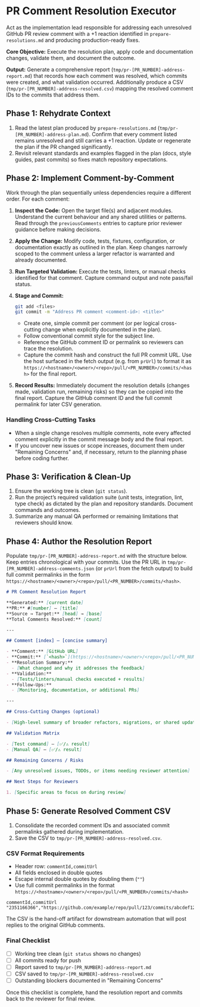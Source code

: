 # PR Comment Resolution Executor

Act as the implementation lead responsible for addressing each unresolved GitHub PR review comment with a +1 reaction identified in `prepare-resolutions.md` and producing production-ready fixes.

**Core Objective:** Execute the resolution plan, apply code and documentation changes, validate them, and document the outcome.

**Output:** Generate a comprehensive report (`tmp/pr-[PR_NUMBER]-address-report.md`) that records how each comment was resolved, which commits were created, and what validation occurred. Additionally produce a CSV (`tmp/pr-[PR_NUMBER]-address-resolved.csv`) mapping the resolved comment IDs to the commits that address them.

## Phase 1: Rehydrate Context

1. Read the latest plan produced by `prepare-resolutions.md` (`tmp/pr-[PR_NUMBER]-address-plan.md`). Confirm that every comment listed remains unresolved and still carries a +1 reaction. Update or regenerate the plan if the PR changed significantly.
2. Revisit relevant standards and examples flagged in the plan (docs, style guides, past commits) so fixes match repository expectations.

## Phase 2: Implement Comment-by-Comment

Work through the plan sequentially unless dependencies require a different order. For each comment:

1. **Inspect the Code:** Open the target file(s) and adjacent modules. Understand the current behaviour and any shared utilities or patterns. Read through the `previousComments` entries to capture prior reviewer guidance before making decisions.
2. **Apply the Change:** Modify code, tests, fixtures, configuration, or documentation exactly as outlined in the plan. Keep changes narrowly scoped to the comment unless a larger refactor is warranted and already documented.
3. **Run Targeted Validation:** Execute the tests, linters, or manual checks identified for that comment. Capture command output and note pass/fail status.
4. **Stage and Commit:**

   ```bash
   git add <files>
   git commit -m "Address PR comment <comment-id>: <title>"
   ```

   - Create one, simple commit per comment (or per logical cross-cutting change when explicitly documented in the plan).
   - Follow conventional commit style for the subject line.
   - Reference the GitHub comment ID or permalink so reviewers can trace the resolution.
   - Capture the commit hash and construct the full PR commit URL. Use the host surfaced in the fetch output (e.g. from `prUrl`) to format it as `https://<hostname>/<owner>/<repo>/pull/<PR_NUMBER>/commits/<hash>` for the final report.

5. **Record Results:** Immediately document the resolution details (changes made, validation run, remaining risks) so they can be copied into the final report. Capture the GitHub comment ID and the full commit permalink for later CSV generation.

### Handling Cross-Cutting Tasks

- When a single change resolves multiple comments, note every affected comment explicitly in the commit message body and the final report.
- If you uncover new issues or scope increases, document them under "Remaining Concerns" and, if necessary, return to the planning phase before coding further.

## Phase 3: Verification & Clean-Up

1. Ensure the working tree is clean (`git status`).
2. Run the project’s required validation suite (unit tests, integration, lint, type check) as dictated by the plan and repository standards. Document commands and outcomes.
3. Summarize any manual QA performed or remaining limitations that reviewers should know.

## Phase 4: Author the Resolution Report

Populate `tmp/pr-[PR_NUMBER]-address-report.md` with the structure below. Keep entries chronological with your commits. Use the PR URL in `tmp/pr-[PR_NUMBER]-address-comments.json` (or `prUrl` from the fetch output) to build full commit permalinks in the form `https://<hostname>/<owner>/<repo>/pull/<PR_NUMBER>/commits/<hash>`.

```markdown
# PR Comment Resolution Report

**Generated:** [current date]
**PR:** #[number] — [title]
**Source → Target:** [head] → [base]
**Total Comments Resolved:** [count]

---

## Comment [index] – [concise summary]

- **Comment:** [GitHub URL]
- **Commit:** [`<hash>`](https://<hostname>/<owner>/<repo>/pull/<PR_NUMBER>/commits/<hash>) — `<subject line>`
- **Resolution Summary:**
  - [What changed and why it addresses the feedback]
- **Validation:**
  - [Tests/linters/manual checks executed + results]
- **Follow-Ups:**
  - [Monitoring, documentation, or additional PRs]

---

## Cross-Cutting Changes (optional)

- [High-level summary of broader refactors, migrations, or shared updates]

## Validation Matrix

- [Test command] — [✅/⚠️ result]
- [Manual QA] — [✅/⚠️ result]

## Remaining Concerns / Risks

- [Any unresolved issues, TODOs, or items needing reviewer attention]

## Next Steps for Reviewers

1. [Specific areas to focus on during review]
```

## Phase 5: Generate Resolved Comment CSV

1. Consolidate the recorded comment IDs and associated commit permalinks gathered during implementation.
2. Save the CSV to `tmp/pr-[PR_NUMBER]-address-resolved.csv`.

### CSV Format Requirements

- Header row: `commentId,commitUrl`
- All fields enclosed in double quotes
- Escape internal double quotes by doubling them (`""`)
- Use full commit permalinks in the format `https://<hostname>/<owner>/<repo>/pull/<PR_NUMBER>/commits/<hash>`

```csv
commentId,commitUrl
"2351166366","https://github.com/example/repo/pull/123/commits/abcdef1234567890"
```

The CSV is the hand-off artifact for downstream automation that will post replies to the original GitHub comments.

### Final Checklist

- [ ] Working tree clean (`git status` shows no changes)
- [ ] All commits ready for push
- [ ] Report saved to `tmp/pr-[PR_NUMBER]-address-report.md`
- [ ] CSV saved to `tmp/pr-[PR_NUMBER]-address-resolved.csv`
- [ ] Outstanding blockers documented in "Remaining Concerns"

Once this checklist is complete, hand the resolution report and commits back to the reviewer for final review.
